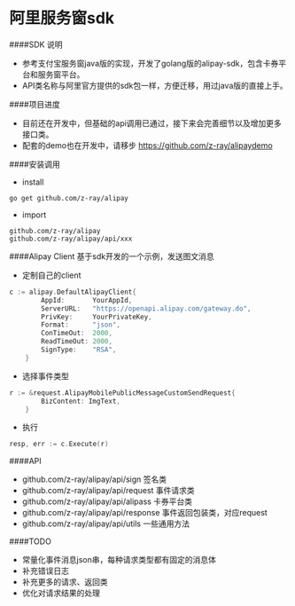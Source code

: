 # 阿里服务窗sdk

####SDK 说明
* 参考支付宝服务窗java版的实现，开发了golang版的alipay-sdk，包含卡券平台和服务窗平台。
* API类名称与阿里官方提供的sdk包一样，方便迁移，用过java版的直接上手。

####项目进度
* 目前还在开发中，但基础的api调用已通过，接下来会完善细节以及增加更多接口类。
* 配套的demo也在开发中，请移步 https://github.com/z-ray/alipaydemo

####安装调用
* install
```
go get github.com/z-ray/alipay
```
* import
```
github.com/z-ray/alipay
github.com/z-ray/alipay/api/xxx
```

####Alipay Client
基于sdk开发的一个示例，发送图文消息
* 定制自己的client
```go
c := alipay.DefaultAlipayClient{
		AppId:       YourAppId,
		ServerURL:   "https://openapi.alipay.com/gateway.do",
		PrivKey:     YourPrivateKey,
		Format:      "json",
		ConTimeOut:  2000,
		ReadTimeOut: 2000,
		SignType:    "RSA",
	}
```
* 选择事件类型
```go
r := &request.AlipayMobilePublicMessageCustomSendRequest{
		BizContent: ImgText,
	}
```
* 执行
```go
resp, err := c.Execute(r)
```


####API
* github.com/z-ray/alipay/api/sign 签名类
* github.com/z-ray/alipay/api/request 事件请求类
* github.com/z-ray/alipay/api/alipass 卡券平台类
* github.com/z-ray/alipay/api/response 事件返回包装类，对应request
* github.com/z-ray/alipay/api/utils 一些通用方法

####TODO
* 常量化事件消息json串，每种请求类型都有固定的消息体
* 补充错误日志
* 补充更多的请求、返回类
* 优化对请求结果的处理


